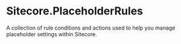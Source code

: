 # Sitecore.PlaceholderRules
A collection of rule conditions and actions used to help you manage placeholder settings within Sitecore.
